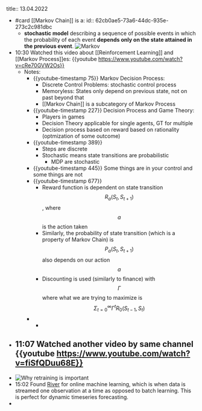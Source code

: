 title:: 13.04.2022

- #card [[Markov Chain]] is a:
  id:: 62cb0ae5-73a6-44dc-935e-273c2c981dbc
	- **stochastic model** describing a sequence of possible events in which the probability of each event **depends only on the state attained in the previous event**. ![Markov](https://upload.wikimedia.org/wikipedia/commons/thumb/2/2b/Markovkate_01.svg/220px-Markovkate_01.svg.png)
- 10:30 Watched this video about [[Reinforcement Learning]] and [[Markov Process]]es: {{youtube https://www.youtube.com/watch?v=cRe70GVW2Os}}
	- Notes:
		- {{youtube-timestamp 75}} Markov Decision Process:
			- Discrete Control Problems: stochastic control process
			- Memoryless: States only depend on previous state, not on past beyond that
			- [[Markov Chain]] is a subcategory of Markov Process
		- {{youtube-timestamp 227}} Decision Process and Game Theory:
			- Players in games
			- Decision Theory applicable for single agents, GT for multiple
			- Decision process based on reward based on rationality (optmization of some outcome)
		- {{youtube-timestamp 389}}
			- Steps are discrete
			- Stochastic means state transitions are probabilistic
				- MDP are stochastic
		- {{youtube-timestamp 445}} Some things are in your control and some things are not
		- {{youtube-timestamp 677}}
			- Reward function is dependent on state transition $$R_a (S_{t}, S_{t+1})$$, where $$a$$ is the action taken
			- Similarly, the probability of state transition (which is a property of Markov Chain) is $$P_a (S_{t}, S_{t+1})$$ also depends on our action $$a$$
			- Discounting is used (similarly to finance) with $$\Gamma$$ where what we are trying to maximize is $$\Sigma_{t=0}^{\infty} \Gamma^{t} R_0(S_{t-1}, S_{t})$$
		-
			-
- 11:07 Watched another video by same channel {{youtube https://www.youtube.com/watch?v=fiSfQDuu68E}}
	-
- ![Why retraining is important](https://i0.wp.com/neptune.ai/wp-content/uploads/Retraining-models-graph.jpg?resize=768%2C645&ssl=1)
- 15:02 Found [River](https://github.com/online-ml/river) for online machine learning, which is when data is streamed one observation at a time as opposed to batch learning. This is perfect for dynamic timeseries forecasting.
-